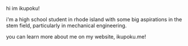 hi im ikupoku!

i'm a high school student in rhode island with some big aspirations in the stem field, particularly in mechanical engineering.

you can learn more about me on my website, ikupoku.me!
